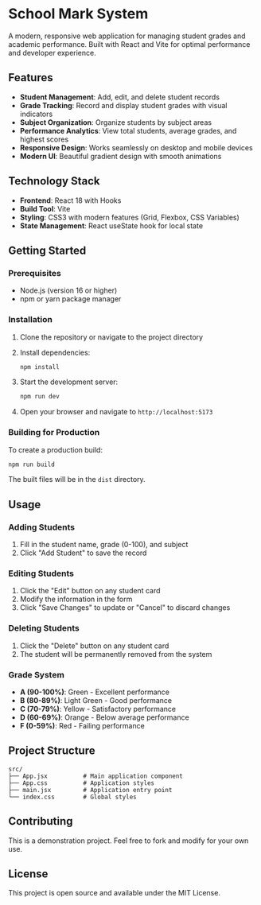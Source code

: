 # School Mark System

A modern, responsive web application for managing student grades and academic performance. Built with React and Vite for optimal performance and developer experience.

## Features

- **Student Management**: Add, edit, and delete student records
- **Grade Tracking**: Record and display student grades with visual indicators
- **Subject Organization**: Organize students by subject areas
- **Performance Analytics**: View total students, average grades, and highest scores
- **Responsive Design**: Works seamlessly on desktop and mobile devices
- **Modern UI**: Beautiful gradient design with smooth animations

## Technology Stack

- **Frontend**: React 18 with Hooks
- **Build Tool**: Vite
- **Styling**: CSS3 with modern features (Grid, Flexbox, CSS Variables)
- **State Management**: React useState hook for local state

## Getting Started

### Prerequisites

- Node.js (version 16 or higher)
- npm or yarn package manager

### Installation

1. Clone the repository or navigate to the project directory
2. Install dependencies:
   ```bash
   npm install
   ```

3. Start the development server:
   ```bash
   npm run dev
   ```

4. Open your browser and navigate to `http://localhost:5173`

### Building for Production

To create a production build:

```bash
npm run build
```

The built files will be in the `dist` directory.

## Usage

### Adding Students
1. Fill in the student name, grade (0-100), and subject
2. Click "Add Student" to save the record

### Editing Students
1. Click the "Edit" button on any student card
2. Modify the information in the form
3. Click "Save Changes" to update or "Cancel" to discard changes

### Deleting Students
1. Click the "Delete" button on any student card
2. The student will be permanently removed from the system

### Grade System
- **A (90-100%)**: Green - Excellent performance
- **B (80-89%)**: Light Green - Good performance  
- **C (70-79%)**: Yellow - Satisfactory performance
- **D (60-69%)**: Orange - Below average performance
- **F (0-59%)**: Red - Failing performance

## Project Structure

```
src/
├── App.jsx          # Main application component
├── App.css          # Application styles
├── main.jsx         # Application entry point
└── index.css        # Global styles
```

## Contributing

This is a demonstration project. Feel free to fork and modify for your own use.

## License

This project is open source and available under the MIT License.
